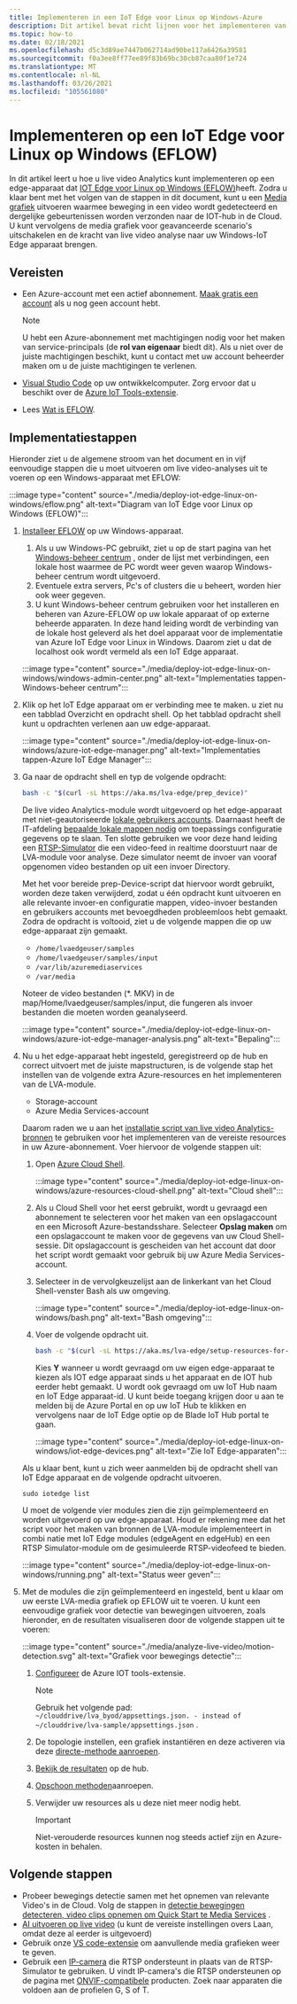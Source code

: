```yaml
---
title: Implementeren in een IoT Edge voor Linux op Windows-Azure
description: Dit artikel bevat richt lijnen voor het implementeren van een IoT Edge voor Linux op een Windows-apparaat.
ms.topic: how-to
ms.date: 02/18/2021
ms.openlocfilehash: d5c3d89ae7447b062714ad90be117a6426a39581
ms.sourcegitcommit: f0a3ee8ff77ee89f83b69bc30cb87caa80f1e724
ms.translationtype: MT
ms.contentlocale: nl-NL
ms.lasthandoff: 03/26/2021
ms.locfileid: "105561080"
---
```

# <a name="deploy-to-an-iot-edge-for-linux-on-windows-eflow-device"></a>Implementeren op een IoT Edge voor Linux op Windows (EFLOW)

In dit artikel leert u hoe u live video Analytics kunt implementeren op een edge-apparaat dat [IOT Edge voor Linux op Windows (EFLOW)](../../iot-edge/iot-edge-for-linux-on-windows.md)heeft. Zodra u klaar bent met het volgen van de stappen in dit document, kunt u een [Media grafiek](media-graph-concept.md) uitvoeren waarmee beweging in een video wordt gedetecteerd en dergelijke gebeurtenissen worden verzonden naar de IOT-hub in de Cloud. U kunt vervolgens de media grafiek voor geavanceerde scenario's uitschakelen en de kracht van live video analyse naar uw Windows-IoT Edge apparaat brengen.

## <a name="prerequisites"></a>Vereisten 

* Een Azure-account met een actief abonnement. [Maak gratis een account](https://azure.microsoft.com/free/?WT.mc_id=A261C142F) als u nog geen account hebt.

    > [!NOTE]
    > U hebt een Azure-abonnement met machtigingen nodig voor het maken van service-principals (de **rol van eigenaar** biedt dit). Als u niet over de juiste machtigingen beschikt, kunt u contact met uw account beheerder maken om u de juiste machtigingen te verlenen.
* [Visual Studio Code](https://code.visualstudio.com/) op uw ontwikkelcomputer. Zorg ervoor dat u beschikt over de [Azure IoT Tools-extensie](https://marketplace.visualstudio.com/items?itemName=vsciot-vscode.azure-iot-tools).
* Lees [Wat is EFLOW](../../iot-edge/iot-edge-for-linux-on-windows.md).

## <a name="deployment-steps"></a>Implementatiestappen

Hieronder ziet u de algemene stroom van het document en in vijf eenvoudige stappen die u moet uitvoeren om live video-analyses uit te voeren op een Windows-apparaat met EFLOW:

:::image type="content" source="./media/deploy-iot-edge-linux-on-windows/eflow.png" alt-text="Diagram van IoT Edge voor Linux op Windows (EFLOW)":::

1. [Installeer EFLOW](../../iot-edge/how-to-install-iot-edge-on-windows.md) op uw Windows-apparaat. 

    1. Als u uw Windows-PC gebruikt, ziet u op de start pagina van het [Windows-beheer centrum](/windows-server/manage/windows-admin-center/overview) , onder de lijst met verbindingen, een lokale host waarmee de PC wordt weer geven waarop Windows-beheer centrum wordt uitgevoerd. 
    1. Eventuele extra servers, Pc's of clusters die u beheert, worden hier ook weer gegeven.
    1. U kunt Windows-beheer centrum gebruiken voor het installeren en beheren van Azure-EFLOW op uw lokale apparaat of op externe beheerde apparaten. In deze hand leiding wordt de verbinding van de lokale host geleverd als het doel apparaat voor de implementatie van Azure IoT Edge voor Linux in Windows. Daarom ziet u dat de localhost ook wordt vermeld als een IoT Edge apparaat.

    :::image type="content" source="./media/deploy-iot-edge-linux-on-windows/windows-admin-center.png" alt-text="Implementaties tappen-Windows-beheer centrum":::
1. Klik op het IoT Edge apparaat om er verbinding mee te maken. u ziet nu een tabblad Overzicht en opdracht shell. Op het tabblad opdracht shell kunt u opdrachten verlenen aan uw edge-apparaat.
 
    :::image type="content" source="./media/deploy-iot-edge-linux-on-windows/azure-iot-edge-manager.png" alt-text="Implementaties tappen-Azure IoT Edge Manager":::
1. Ga naar de opdracht shell en typ de volgende opdracht:
    
    ```bash
    bash -c "$(curl -sL https://aka.ms/lva-edge/prep_device)"
    ```

    De live video Analytics-module wordt uitgevoerd op het edge-apparaat met niet-geautoriseerde [lokale gebruikers accounts](deploy-iot-edge-device.md#create-and-use-local-user-account-for-deployment). Daarnaast heeft de IT-afdeling [bepaalde lokale mappen nodig](deploy-iot-edge-device.md#granting-permissions-to-device-storage) om toepassings configuratie gegevens op te slaan. Ten slotte gebruiken we voor deze hand leiding een [RTSP-Simulator](https://github.com/Azure/live-video-analytics/tree/master/utilities/rtspsim-live555) die een video-feed in realtime doorstuurt naar de LVA-module voor analyse. Deze simulator neemt de invoer van vooraf opgenomen video bestanden op uit een invoer Directory. 
    
    Met het voor bereide prep-Device-script dat hiervoor wordt gebruikt, worden deze taken verwijderd, zodat u één opdracht kunt uitvoeren en alle relevante invoer-en configuratie mappen, video-invoer bestanden en gebruikers accounts met bevoegdheden probleemloos hebt gemaakt. Zodra de opdracht is voltooid, ziet u de volgende mappen die op uw edge-apparaat zijn gemaakt. 
    
    * `/home/lvaedgeuser/samples`
    * `/home/lvaedgeuser/samples/input`
    * `/var/lib/azuremediaservices`
    * `/var/media`
    
    Noteer de video bestanden (*. MKV) in de map/Home/lvaedgeuser/samples/input, die fungeren als invoer bestanden die moeten worden geanalyseerd. 
    
    :::image type="content" source="./media/deploy-iot-edge-linux-on-windows/azure-iot-edge-manager-analysis.png" alt-text="Bepaling":::
1. Nu u het edge-apparaat hebt ingesteld, geregistreerd op de hub en correct uitvoert met de juiste mapstructuren, is de volgende stap het instellen van de volgende extra Azure-resources en het implementeren van de LVA-module. 

    * Storage-account
    * Azure Media Services-account

    Daarom raden we u aan het [installatie script van live video Analytics-bronnen](https://github.com/Azure/live-video-analytics/tree/master/edge/setup) te gebruiken voor het implementeren van de vereiste resources in uw Azure-abonnement. Voer hiervoor de volgende stappen uit:

    1. Open [Azure Cloud Shell](https://ms.portal.azure.com/#cloudshell/).

        :::image type="content" source="./media/deploy-iot-edge-linux-on-windows/azure-resources-cloud-shell.png" alt-text="Cloud shell":::
    1. Als u Cloud Shell voor het eerst gebruikt, wordt u gevraagd een abonnement te selecteren voor het maken van een opslagaccount en een Microsoft Azure-bestandsshare. Selecteer **Opslag maken** om een opslagaccount te maken voor de gegevens van uw Cloud Shell-sessie. Dit opslagaccount is gescheiden van het account dat door het script wordt gemaakt voor gebruik bij uw Azure Media Services-account.
    1. Selecteer in de vervolgkeuzelijst aan de linkerkant van het Cloud Shell-venster Bash als uw omgeving.

        :::image type="content" source="./media/deploy-iot-edge-linux-on-windows/bash.png" alt-text="Bash omgeving":::
    1. Voer de volgende opdracht uit.

        ```bash
        bash -c "$(curl -sL https://aka.ms/lva-edge/setup-resources-for-samples)"
        ```
        
        Kies **Y** wanneer u wordt gevraagd om uw eigen edge-apparaat te kiezen als IOT edge apparaat sinds u het apparaat en de IOT hub eerder hebt gemaakt. U wordt ook gevraagd om uw IoT Hub naam en IoT Edge apparaat-id. U kunt beide toegang krijgen door u aan te melden bij de Azure Portal en op uw IoT Hub te klikken en vervolgens naar de IoT Edge optie op de Blade IoT Hub portal te gaan.

        :::image type="content" source="./media/deploy-iot-edge-linux-on-windows/iot-edge-devices.png" alt-text="Zie IoT Edge-apparaten":::

    Als u klaar bent, kunt u zich weer aanmelden bij de opdracht shell van IoT Edge apparaat en de volgende opdracht uitvoeren.
    
    `sudo iotedge list`
    
    U moet de volgende vier modules zien die zijn geïmplementeerd en worden uitgevoerd op uw edge-apparaat. Houd er rekening mee dat het script voor het maken van bronnen de LVA-module implementeert in combi natie met IoT Edge modules (edgeAgent en edgeHub) en een RTSP Simulator-module om de gesimuleerde RTSP-videofeed te bieden.
    
    :::image type="content" source="./media/deploy-iot-edge-linux-on-windows/running.png" alt-text="Status weer geven":::
1. Met de modules die zijn geïmplementeerd en ingesteld, bent u klaar om uw eerste LVA-media grafiek op EFLOW uit te voeren. U kunt een eenvoudige grafiek voor detectie van bewegingen uitvoeren, zoals hieronder, en de resultaten visualiseren door de volgende stappen uit te voeren:

    :::image type="content" source="./media/analyze-live-video/motion-detection.svg" alt-text="Grafiek voor bewegings detectie":::

    1. [Configureer](get-started-detect-motion-emit-events-quickstart.md#configure-the-azure-iot-tools-extension) de Azure IOT tools-extensie.
    
        > [!Note]
        > Gebruik het volgende pad: `~/clouddrive/lva_byod/appsettings.json. - instead of ~/clouddrive/lva-sample/appsettings.json` .
    1. De topologie instellen, een grafiek instantiëren en deze activeren via deze [directe-methode aanroepen](get-started-detect-motion-emit-events-quickstart.md#use-direct-method-calls).
    1. [Bekijk de resultaten](get-started-detect-motion-emit-events-quickstart.md#observe-results) op de hub.
    1. [Opschoon methoden](get-started-detect-motion-emit-events-quickstart.md#invoke-graphinstancedeactivate)aanroepen.
    1. Verwijder uw resources als u deze niet meer nodig hebt.

        > [!IMPORTANT]
        > Niet-verouderde resources kunnen nog steeds actief zijn en Azure-kosten in behalen.
    
## <a name="next-steps"></a>Volgende stappen

* Probeer bewegings detectie samen met het opnemen van relevante Video's in de Cloud. Volg de stappen in [detectie bewegingen detecteren, video clips opnemen om Quick Start te Media Services](detect-motion-record-video-clips-media-services-quickstart.md#review-the-sample-video) .
* [AI uitvoeren op live video](use-your-model-quickstart.md#overview) (u kunt de vereiste instellingen overs Laan, omdat deze al eerder is uitgevoerd)
* Gebruik onze [VS code-extensie](https://marketplace.visualstudio.com/items?itemName=ms-azuretools.live-video-analytics-edge) om aanvullende media grafieken weer te geven.
* Gebruik een [IP-camera](https://en.wikipedia.org/wiki/IP_camera)  die RTSP ondersteunt in plaats van de RTSP-Simulator te gebruiken. U vindt IP-camera's die RTSP ondersteunen op de pagina met [ONVIF-compatibele](https://www.onvif.org/conformant-products/) producten. Zoek naar apparaten die voldoen aan de profielen G, S of T.